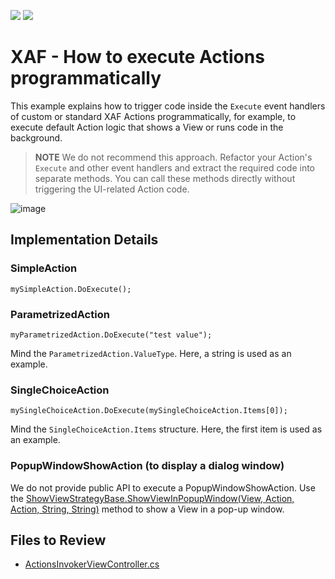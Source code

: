 <!-- default badges list -->
[![](https://img.shields.io/badge/Open_in_DevExpress_Support_Center-FF7200?style=flat-square&logo=DevExpress&logoColor=white)](https://supportcenter.devexpress.com/ticket/details/E1393)
[![](https://img.shields.io/badge/📖_How_to_use_DevExpress_Examples-e9f6fc?style=flat-square)](https://docs.devexpress.com/GeneralInformation/403183)
<!-- default badges end -->

# XAF - How to execute Actions programmatically

This example explains how to trigger code inside the `Execute` event handlers of custom or standard XAF Actions programmatically, for example, to execute default Action logic that shows a View or runs code in the background.

> **NOTE** 
> We do not recommend this approach. Refactor your Action's `Execute` and other event handlers and extract the required code into separate methods. You can call these methods directly without triggering the UI-related Action code.

![image](https://user-images.githubusercontent.com/14300209/227978022-a50434fa-413f-4634-b0ba-09936fd82927.png)

## Implementation Details

### SimpleAction

`mySimpleAction.DoExecute();`

### ParametrizedAction

`myParametrizedAction.DoExecute("test value");`

Mind the `ParametrizedAction.ValueType`. Here, a string is used as an example.

### SingleChoiceAction

`mySingleChoiceAction.DoExecute(mySingleChoiceAction.Items[0]);`

Mind the `SingleChoiceAction.Items` structure. Here, the first item is used as an example.

### PopupWindowShowAction (to display a dialog window)

We do not provide public API to execute a PopupWindowShowAction. Use the [ShowViewStrategyBase.ShowViewInPopupWindow(View, Action, Action, String, String)](https://docs.devexpress.com/eXpressAppFramework/DevExpress.ExpressApp.ShowViewStrategyBase.ShowViewInPopupWindow(DevExpress.ExpressApp.View-System.Action-System.Action-System.String-System.String)) method to show a View in a pop-up window.

## Files to Review

* [ActionsInvokerViewController.cs](./CS/EFCore/ExecuteActionEF/ExecuteActionEF.Module/Controllers/ActionInvokerViewController.cs)
